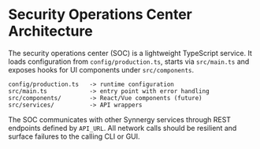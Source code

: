 # Security Operations Center Architecture

The security operations center (SOC) is a lightweight TypeScript service.  It loads configuration from `config/production.ts`, starts via `src/main.ts` and exposes hooks for UI components under `src/components`.

```
config/production.ts   -> runtime configuration
src/main.ts            -> entry point with error handling
src/components/        -> React/Vue components (future)
src/services/          -> API wrappers
```

The SOC communicates with other Synnergy services through REST endpoints defined by `API_URL`.  All network calls should be resilient and surface failures to the calling CLI or GUI.
